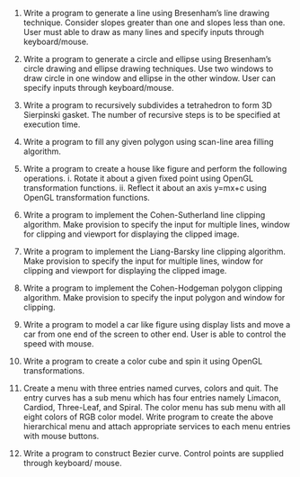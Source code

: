 
1.	Write a program to generate a line using Bresenham’s line drawing technique. Consider slopes greater than one and slopes less than one. User must able to draw as many lines and specify inputs through keyboard/mouse.
2.	Write a program to generate a circle and ellipse using Bresenham’s circle drawing and ellipse drawing techniques. Use two windows to draw circle in one window and ellipse in the other window. User can specify inputs through keyboard/mouse.
3.	Write a program to recursively subdivides a tetrahedron to form 3D Sierpinski gasket. The number of recursive steps is to be specified at execution time.
4.	Write a program to fill any given polygon using scan-line area filling algorithm.
5.	Write a program to create a house like figure and perform the following operations.
i.  Rotate it about a given fixed point using OpenGL transformation functions.
ii. Reflect it about an axis y=mx+c using OpenGL transformation functions.
6.	Write a program to implement the Cohen-Sutherland line clipping algorithm. Make provision to specify the input for multiple lines, window for clipping and viewport for displaying the clipped image.
7.	Write a program to implement the Liang-Barsky line clipping algorithm. Make provision to specify the input for multiple lines, window for clipping and viewport for displaying the clipped image.
8.	Write a program to implement the Cohen-Hodgeman polygon clipping algorithm. Make provision to specify the input polygon and window for clipping.

9.	Write a program to model a car like figure using display lists and move a car from one end of the screen to other end. User is able to control the speed with mouse.
10.	Write a program to create a color cube and spin it using OpenGL transformations.
11.	Create a menu with three entries named curves, colors and quit. The entry curves has a sub menu which has four entries namely Limacon, Cardiod, Three-Leaf, and Spiral. The color menu has sub menu with all eight colors of RGB color model. Write program to create the above hierarchical menu and attach appropriate services to each menu entries with mouse buttons.
12.	Write a program to construct Bezier curve. Control points are supplied through keyboard/ mouse.
